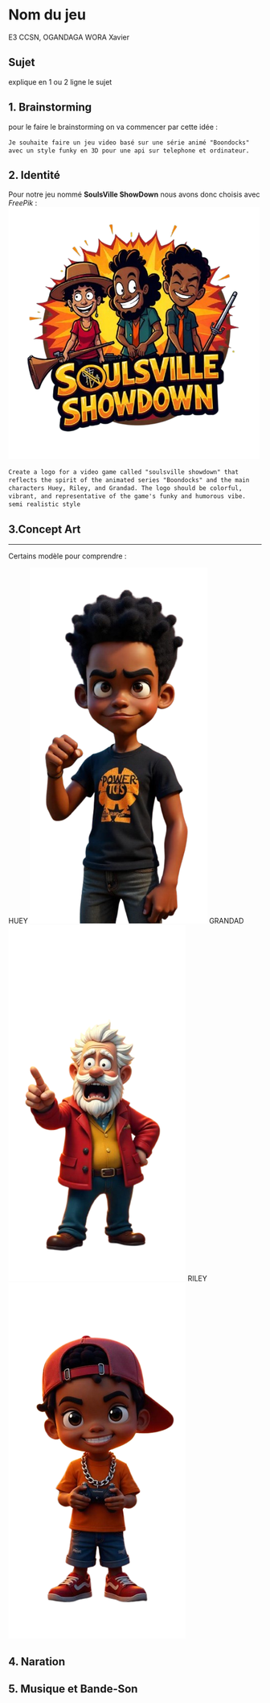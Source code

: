 # Nom du jeu

E3 CCSN, OGANDAGA WORA Xavier

## Sujet

explique en 1 ou 2 ligne le sujet

## 1. Brainstorming

pour le faire le brainstorming on va commencer par cette idée : 

```
Je souhaite faire un jeu video basé sur une série animé "Boondocks" avec un style funky en 3D pour une api sur telephone et ordinateur.
```



## 2. Identité

Pour notre jeu nommé **SoulsVille ShowDown** nous avons donc choisis avec *FreePik* :
![Logo](2.identite\freepik__create-a-logo-for-a-video-game-called-soulsville-s__86353-removebg-preview.png)

```
Create a logo for a video game called "soulsville showdown" that reflects the spirit of the animated series "Boondocks" and the main characters Huey, Riley, and Grandad. The logo should be colorful, vibrant, and representative of the game's funky and humorous vibe. semi realistic style
```

## 3.Concept Art
--------

Certains modèle pour comprendre : 

HUEY
![personage](3.ConceptArt/freepik__funky-3d-logo-for-a-video-game-based-on-the-animat__58742-removebg-preview.png)
GRANDAD
![personage](3.ConceptArt/freepik__funky-3d-logo-for-a-video-game-based-on-the-animat__58743-removebg-preview.png)
RILEY
![personage](3.ConceptArt/freepik__funky-3d-logo-for-a-video-game-based-on-the-animat__58744-removebg-preview.png)





## 4. Naration


## 5. Musique et Bande-Son